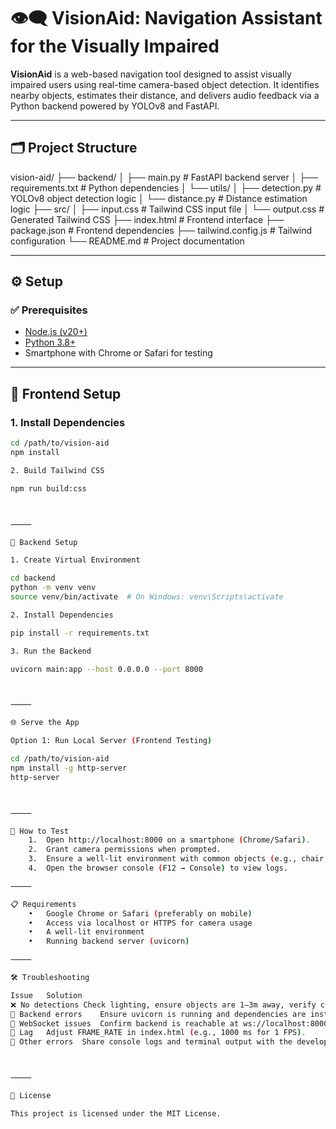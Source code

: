 

# 👁️‍🗨️ VisionAid: Navigation Assistant for the Visually Impaired

**VisionAid** is a web-based navigation tool designed to assist visually impaired users using real-time camera-based object detection. It identifies nearby objects, estimates their distance, and delivers audio feedback via a Python backend powered by YOLOv8 and FastAPI.

---

## 🗂 Project Structure

vision-aid/
├── backend/
│   ├── main.py              # FastAPI backend server
│   ├── requirements.txt     # Python dependencies
│   └── utils/
│       ├── detection.py     # YOLOv8 object detection logic
│       └── distance.py      # Distance estimation logic
├── src/
│   ├── input.css            # Tailwind CSS input file
│   └── output.css           # Generated Tailwind CSS
├── index.html               # Frontend interface
├── package.json             # Frontend dependencies
├── tailwind.config.js       # Tailwind configuration
└── README.md                # Project documentation

---

## ⚙️ Setup

### ✅ Prerequisites

- [Node.js (v20+)](https://nodejs.org/)
- [Python 3.8+](https://www.python.org/)
- Smartphone with Chrome or Safari for testing

---

## 🎨 Frontend Setup

### 1. Install Dependencies

```bash
cd /path/to/vision-aid
npm install

2. Build Tailwind CSS

npm run build:css



⸻

🧠 Backend Setup

1. Create Virtual Environment

cd backend
python -m venv venv
source venv/bin/activate  # On Windows: venv\Scripts\activate

2. Install Dependencies

pip install -r requirements.txt

3. Run the Backend

uvicorn main:app --host 0.0.0.0 --port 8000



⸻

🌐 Serve the App

Option 1: Run Local Server (Frontend Testing)

cd /path/to/vision-aid
npm install -g http-server
http-server



⸻

📱 How to Test
	1.	Open http://localhost:8000 on a smartphone (Chrome/Safari).
	2.	Grant camera permissions when prompted.
	3.	Ensure a well-lit environment with common objects (e.g., chair, table) 1–3 meters away.
	4.	Open the browser console (F12 → Console) to view logs.

⸻

📋 Requirements
	•	Google Chrome or Safari (preferably on mobile)
	•	Access via localhost or HTTPS for camera usage
	•	A well-lit environment
	•	Running backend server (uvicorn)

⸻

🛠 Troubleshooting

Issue	Solution
❌ No detections	Check lighting, ensure objects are 1–3m away, verify console logs.
🛑 Backend errors	Ensure uvicorn is running and dependencies are installed.
🔌 WebSocket issues	Confirm backend is reachable at ws://localhost:8000/ws.
🐢 Lag	Adjust FRAME_RATE in index.html (e.g., 1000 ms for 1 FPS).
🐞 Other errors	Share console logs and terminal output with the development team.



⸻

📄 License

This project is licensed under the MIT License.

